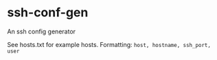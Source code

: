 # ssh-conf-gen

An ssh config generator

See hosts.txt for example hosts. Formatting: `host, hostname, ssh_port, user`

